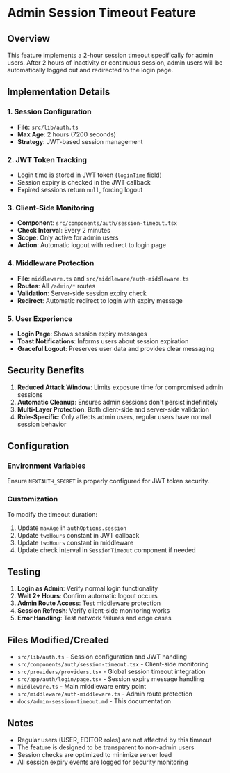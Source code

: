 # Admin Session Timeout Feature

## Overview
This feature implements a 2-hour session timeout specifically for admin users. After 2 hours of inactivity or continuous session, admin users will be automatically logged out and redirected to the login page.

## Implementation Details

### 1. Session Configuration
- **File**: `src/lib/auth.ts`
- **Max Age**: 2 hours (7200 seconds)
- **Strategy**: JWT-based session management

### 2. JWT Token Tracking
- Login time is stored in JWT token (`loginTime` field)
- Session expiry is checked in the JWT callback
- Expired sessions return `null`, forcing logout

### 3. Client-Side Monitoring
- **Component**: `src/components/auth/session-timeout.tsx`
- **Check Interval**: Every 2 minutes
- **Scope**: Only active for admin users
- **Action**: Automatic logout with redirect to login page

### 4. Middleware Protection
- **File**: `middleware.ts` and `src/middleware/auth-middleware.ts`
- **Routes**: All `/admin/*` routes
- **Validation**: Server-side session expiry check
- **Redirect**: Automatic redirect to login with expiry message

### 5. User Experience
- **Login Page**: Shows session expiry messages
- **Toast Notifications**: Informs users about session expiration
- **Graceful Logout**: Preserves user data and provides clear messaging

## Security Benefits

1. **Reduced Attack Window**: Limits exposure time for compromised admin sessions
2. **Automatic Cleanup**: Ensures admin sessions don't persist indefinitely
3. **Multi-Layer Protection**: Both client-side and server-side validation
4. **Role-Specific**: Only affects admin users, regular users have normal session behavior

## Configuration

### Environment Variables
Ensure `NEXTAUTH_SECRET` is properly configured for JWT token security.

### Customization
To modify the timeout duration:
1. Update `maxAge` in `authOptions.session`
2. Update `twoHours` constant in JWT callback
3. Update `twoHours` constant in middleware
4. Update check interval in `SessionTimeout` component if needed

## Testing

1. **Login as Admin**: Verify normal login functionality
2. **Wait 2+ Hours**: Confirm automatic logout occurs
3. **Admin Route Access**: Test middleware protection
4. **Session Refresh**: Verify client-side monitoring works
5. **Error Handling**: Test network failures and edge cases

## Files Modified/Created

- `src/lib/auth.ts` - Session configuration and JWT handling
- `src/components/auth/session-timeout.tsx` - Client-side monitoring
- `src/providers/providers.tsx` - Global session timeout integration
- `src/app/auth/login/page.tsx` - Session expiry message handling
- `middleware.ts` - Main middleware entry point
- `src/middleware/auth-middleware.ts` - Admin route protection
- `docs/admin-session-timeout.md` - This documentation

## Notes

- Regular users (USER, EDITOR roles) are not affected by this timeout
- The feature is designed to be transparent to non-admin users
- Session checks are optimized to minimize server load
- All session expiry events are logged for security monitoring
